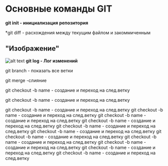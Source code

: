 # Основные команды GIT
**git init - инициализация репозитория**

*git diff - расхождения между текущим файлом и закоммиченным

## "Изображение"
![alt text](https://i.pinimg.com/originals/e9/7f/52/e97f52c36a9cb1e2ff4f2f7e4d39dfd1.jpg)
**git log - Лог изменений**

git branch - показать все ветки

git merge -слияние

git checkout -b name - создание и переход на след.ветку

git checkout -b name - создание и переход на след.ветку

git checkout -b name - создание и переход на след.ветку
git checkout -b name - создание и переход на след.ветку
git checkout -b name - создание и переход на след.ветку
git checkout -b name - создание и переход на след.ветку
git checkout -b name - создание и переход на след.ветку
git checkout -b name - создание и переход на след.ветку
git checkout -b name - создание и переход на след.ветку
git checkout -b name - создание и переход на след.ветку
git checkout -b name - создание и переход на след.ветку
git checkout -b name - создание и переход на след.ветку
git checkout -b name - создание и переход на след.ветку